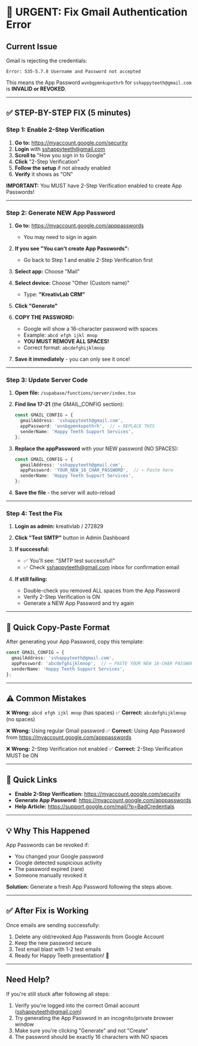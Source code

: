 # 🚨 URGENT: Fix Gmail Authentication Error

## Current Issue
Gmail is rejecting the credentials:
```
Error: 535-5.7.8 Username and Password not accepted
```

This means the App Password `wvnbgpmnkupothrh` for `sshappyteeth@gmail.com` is **INVALID or REVOKED**.

---

## ✅ STEP-BY-STEP FIX (5 minutes)

### Step 1: Enable 2-Step Verification

1. **Go to:** https://myaccount.google.com/security
2. **Login** with sshappyteeth@gmail.com
3. **Scroll to** "How you sign in to Google"
4. **Click** "2-Step Verification"
5. **Follow the setup** if not already enabled
6. **Verify** it shows as "ON"

**IMPORTANT:** You MUST have 2-Step Verification enabled to create App Passwords!

---

### Step 2: Generate NEW App Password

1. **Go to:** https://myaccount.google.com/apppasswords
   - You may need to sign in again
   
2. **If you see "You can't create App Passwords":**
   - Go back to Step 1 and enable 2-Step Verification first
   
3. **Select app:** Choose "Mail"

4. **Select device:** Choose "Other (Custom name)"
   - Type: **"KreativLab CRM"**
   
5. **Click "Generate"**

6. **COPY THE PASSWORD:**
   - Google will show a 16-character password with spaces
   - Example: `abcd efgh ijkl mnop`
   - **YOU MUST REMOVE ALL SPACES!**
   - Correct format: `abcdefghijklmnop`

7. **Save it immediately** - you can only see it once!

---

### Step 3: Update Server Code

1. **Open file:** `/supabase/functions/server/index.tsx`

2. **Find line 17-21** (the GMAIL_CONFIG section):
   ```typescript
   const GMAIL_CONFIG = {
     gmailAddress: 'sshappyteeth@gmail.com',
     appPassword: 'wvnbgpmnkupothrh',  // ← REPLACE THIS
     senderName: 'Happy Teeth Support Services',
   };
   ```

3. **Replace the appPassword** with your NEW password (NO SPACES):
   ```typescript
   const GMAIL_CONFIG = {
     gmailAddress: 'sshappyteeth@gmail.com',
     appPassword: 'YOUR_NEW_16_CHAR_PASSWORD',  // ← Paste here
     senderName: 'Happy Teeth Support Services',
   };
   ```

4. **Save the file** - the server will auto-reload

---

### Step 4: Test the Fix

1. **Login as admin:** kreativlab / 272829

2. **Click "Test SMTP"** button in Admin Dashboard

3. **If successful:**
   - ✅ You'll see: "SMTP test successful!"
   - ✅ Check sshappyteeth@gmail.com inbox for confirmation email

4. **If still failing:**
   - Double-check you removed ALL spaces from the App Password
   - Verify 2-Step Verification is ON
   - Generate a NEW App Password and try again

---

## 🎯 Quick Copy-Paste Format

After generating your App Password, copy this template:

```typescript
const GMAIL_CONFIG = {
  gmailAddress: 'sshappyteeth@gmail.com',
  appPassword: 'abcdefghijklmnop',  // ← PASTE YOUR NEW 16-CHAR PASSWORD HERE (NO SPACES!)
  senderName: 'Happy Teeth Support Services',
};
```

---

## ⚠️ Common Mistakes

❌ **Wrong:** `abcd efgh ijkl mnop` (has spaces)
✅ **Correct:** `abcdefghijklmnop` (no spaces)

❌ **Wrong:** Using regular Gmail password
✅ **Correct:** Using App Password from https://myaccount.google.com/apppasswords

❌ **Wrong:** 2-Step Verification not enabled
✅ **Correct:** 2-Step Verification MUST be ON

---

## 🔗 Quick Links

- **Enable 2-Step Verification:** https://myaccount.google.com/security
- **Generate App Password:** https://myaccount.google.com/apppasswords
- **Help Article:** https://support.google.com/mail/?p=BadCredentials

---

## 💡 Why This Happened

App Passwords can be revoked if:
- You changed your Google password
- Google detected suspicious activity
- The password expired (rare)
- Someone manually revoked it

**Solution:** Generate a fresh App Password following the steps above.

---

## ✅ After Fix is Working

Once emails are sending successfully:
1. Delete any old/revoked App Passwords from Google Account
2. Keep the new password secure
3. Test email blast with 1-2 test emails
4. Ready for Happy Teeth presentation! 🦷

---

## Need Help?

If you're still stuck after following all steps:
1. Verify you're logged into the correct Gmail account (sshappyteeth@gmail.com)
2. Try generating the App Password in an incognito/private browser window
3. Make sure you're clicking "Generate" and not "Create"
4. The password should be exactly 16 characters with NO spaces
